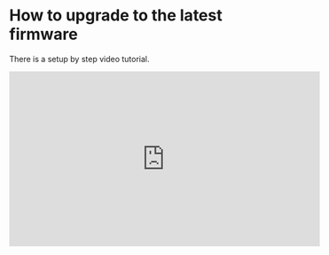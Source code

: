 # How to upgrade to the latest firmware

There is a setup by step video tutorial.

<iframe width="560" height="315" src="https://www.youtube.com/embed/yyUjf4EjXmw" title="YouTube video player" frameborder="0" allow="accelerometer; autoplay; clipboard-write; encrypted-media; gyroscope; picture-in-picture" allowfullscreen></iframe>
